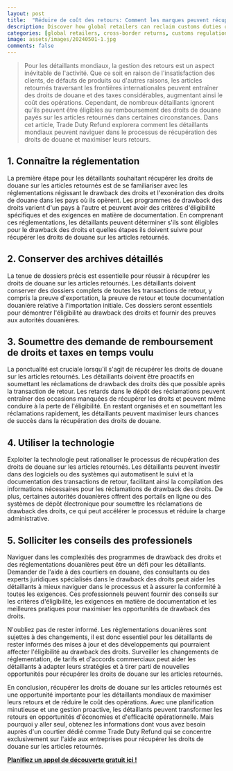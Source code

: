 ```yaml
---
layout: post
title:  "Réduire de coût des retours: Comment les marques peuvent récupérer les droits de douane sur les articles retournés"
description: Discover how global retailers can reclaim customs duties on returned items. Learn regulations, record-keeping, timely claims, tech solutions & professional guidance.
categories: [global retailers, cross-border returns, customs regulations, duty drawback refunds, international trade efficiency]
image: assets/images/20240501-1.jpg
comments: false
---
```

>Pour les détaillants mondiaux, la gestion des retours est un aspect inévitable de l'activité. Que ce soit en raison de l'insatisfaction des clients, de défauts de produits ou d'autres raisons, les articles retournés traversant les frontières internationales peuvent entraîner des droits de douane et des taxes considérables, augmentant ainsi le coût des opérations. Cependant, de nombreux détaillants ignorent qu'ils peuvent être éligibles au remboursement des droits de douane payés sur les articles retournés dans certaines circonstances. Dans cet article, Trade Duty Refund explorera comment les détaillants mondiaux peuvent naviguer dans le processus de récupération des droits de douane et maximiser leurs retours.

## 1. Connaître la réglementation
La première étape pour les détaillants souhaitant récupérer les droits de douane sur les articles retournés est de se familiariser avec les réglementations régissant le drawback des droits et l'exonération des droits de douane dans les pays où ils opèrent. Les programmes de drawback des droits varient d'un pays à l'autre et peuvent avoir des critères d'éligibilité spécifiques et des exigences en matière de documentation. En comprenant ces réglementations, les détaillants peuvent déterminer s'ils sont éligibles pour le drawback des droits et quelles étapes ils doivent suivre pour récupérer les droits de douane sur les articles retournés.

## 2. Conserver des archives détaillés
La tenue de dossiers précis est essentielle pour réussir à récupérer les droits de douane sur les articles retournés. Les détaillants doivent conserver des dossiers complets de toutes les transactions de retour, y compris la preuve d'exportation, la preuve de retour et toute documentation douanière relative à l'importation initiale. Ces dossiers seront essentiels pour démontrer l'éligibilité au drawback des droits et fournir des preuves aux autorités douanières.

## 3. Soumettre des demande de remboursement de droits et taxes en temps voulu
La ponctualité est cruciale lorsqu'il s'agit de récupérer les droits de douane sur les articles retournés. Les détaillants doivent être proactifs en soumettant les réclamations de drawback des droits dès que possible après la transaction de retour. Les retards dans le dépôt des réclamations peuvent entraîner des occasions manquées de récupérer les droits et peuvent même conduire à la perte de l'éligibilité. En restant organisés et en soumettant les réclamations rapidement, les détaillants peuvent maximiser leurs chances de succès dans la récupération des droits de douane.

## 4. Utiliser la technologie
Exploiter la technologie peut rationaliser le processus de récupération des droits de douane sur les articles retournés. Les détaillants peuvent investir dans des logiciels ou des systèmes qui automatisent le suivi et la documentation des transactions de retour, facilitant ainsi la compilation des informations nécessaires pour les réclamations de drawback des droits. De plus, certaines autorités douanières offrent des portails en ligne ou des systèmes de dépôt électronique pour soumettre les réclamations de drawback des droits, ce qui peut accélérer le processus et réduire la charge administrative.

## 5. Solliciter les conseils des professionels
Naviguer dans les complexités des programmes de drawback des droits et des réglementations douanières peut être un défi pour les détaillants. Demander de l'aide à des courtiers en douane, des consultants ou des experts juridiques spécialisés dans le drawback des droits peut aider les détaillants à mieux naviguer dans le processus et à assurer la conformité à toutes les exigences. Ces professionnels peuvent fournir des conseils sur les critères d'éligibilité, les exigences en matière de documentation et les meilleures pratiques pour maximiser les opportunités de drawback des droits.

N'oubliez pas de rester informé. Les réglementations douanières sont sujettes à des changements, il est donc essentiel pour les détaillants de rester informés des mises à jour et des développements qui pourraient affecter l'éligibilité au drawback des droits. Surveiller les changements de réglementation, de tarifs et d'accords commerciaux peut aider les détaillants à adapter leurs stratégies et à tirer parti de nouvelles opportunités pour récupérer les droits de douane sur les articles retournés.

En conclusion, récupérer les droits de douane sur les articles retournés est une opportunité importante pour les détaillants mondiaux de maximiser leurs retours et de réduire le coût des opérations. Avec une planification minutieuse et une gestion proactive, les détaillants peuvent transformer les retours en opportunités d'économies et d'efficacité opérationnelle. Mais pourquoi y aller seul, obtenez les informations dont vous avez besoin auprès d'un courtier dédié comme Trade Duty Refund qui se concentre exclusivement sur l'aide aux entreprises pour récupérer les droits de douane sur les articles retournés.

[**Planifiez un appel de découverte gratuit ici !**](https://zcal.co/i/ipvlgNrr)
